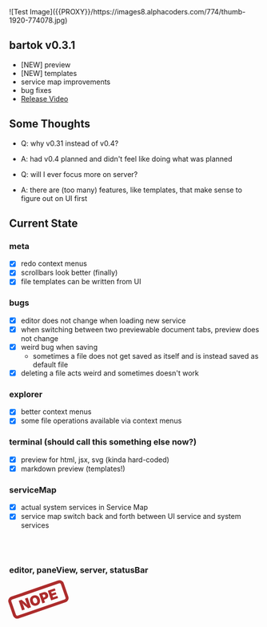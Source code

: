 <h1 style="display:none"></h1>
![Test Image]({{PROXY}}/https://images8.alphacoders.com/774/thumb-1920-774078.jpg)

## bartok v0.3.1
  - [NEW] preview
  - [NEW] templates
  - service map improvements
  - bug fixes
  - [Release Video](https://youtu.be/1pV9gX1ida0)

## Some Thoughts
  - Q: why v0.31 instead of v0.4?
  - A: had v0.4 planned and didn't feel like doing what was planned

  - Q: will I ever focus more on server?
  - A: there are (too many) features, like templates, that make sense to figure out on UI first

## Current State

### meta
  - [X] redo context menus
  - [X] scrollbars look better (finally)
  - [X] file templates can be written from UI

### bugs
  - [X] editor does not change when loading new service
  - [X] when switching between two previewable document tabs, preview does not change
  - [X] weird bug when saving
    - sometimes a file does not get saved as itself and is instead saved as default file
  - [X] deleting a file acts weird and sometimes doesn't work

### explorer
  - [X] better context menus
  - [X] some file operations available via context menus

### terminal (should call this something else now?)
  - [X] preview for html, jsx, svg (kinda hard-coded)
  - [X] markdown preview (templates!)

### serviceMap
  - [X] actual system services in Service Map
  - [X] service map switch back and forth between UI service and system services

<br><br>
### editor,  paneView,  server,  statusBar
<div style="color:#ad2c2c;padding:0px 13px;width:fit-content;font-size:28px;font-weight:900;border:6px solid!important;border-radius:9px;transform:rotateZ(-19deg);margin-top:26px;"
>NOPE</div>

